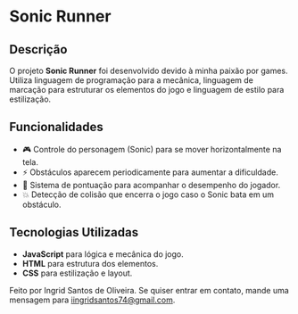 # Sonic Runner

## Descrição

O projeto **Sonic Runner** foi desenvolvido devido à minha paixão por games. Utiliza linguagem de programação para a mecânica, linguagem de marcação para estruturar os elementos do jogo e linguagem de estilo para estilização.

## Funcionalidades

* 🎮 Controle do personagem (Sonic) para se mover horizontalmente na tela.
* ⚡️ Obstáculos aparecem periodicamente para aumentar a dificuldade.
* 🏁 Sistema de pontuação para acompanhar o desempenho do jogador.
* 💥 Detecção de colisão que encerra o jogo caso o Sonic bata em um obstáculo.

## Tecnologias Utilizadas

* **JavaScript** para lógica e mecânica do jogo.
* **HTML** para estrutura dos elementos.
* **CSS** para estilização e layout.

Feito por Ingrid Santos de Oliveira. Se quiser entrar em contato, mande uma mensagem para iingridsantos74@gmail.com.
